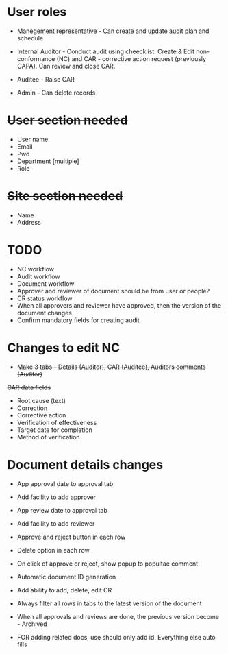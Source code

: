 # User roles

- Manegement representative - Can create and update audit plan and schedule

- Internal Auditor - Conduct audit using cheecklist. Create & Edit non-conformance (NC) and CAR - corrective action request (previously CAPA). Can review and close CAR.

- Auditee - Raise CAR

- Admin - Can delete records

# ~~User section needed~~

- User name
- Email
- Pwd
- Department [multiple]
- Role

# ~~Site section needed~~

- Name
- Address

# TODO

- NC workflow
- Audit workflow
- Document workflow
- Approver and reviewer of document should be from user or people?
- CR status workflow
- When all approvers and reviewer have approved, then the version of the document changes
- Confirm mandatory fields for creating audit

# Changes to edit NC

- ~~Make 3 tabs - Details (Auditor), CAR (Auditee), Auditors comments (Auditor)~~

~~CAR data fields~~

- Root cause (text)
- Correction
- Corrective action
- Verification of effectiveness
- Target date for completion
- Method of verification

# Document details changes

- App approval date to approval tab
- Add facility to add approver

- App review date to approval tab
- Add facility to add reviewer

- Approve and reject button in each row

- Delete option in each row

- On click of approve or reject, show popup to popultae comment

- Automatic document ID generation

- Add ability to add, delete, edit CR
- Always filter all rows in tabs to the latest version of the document

- When all approvals and reviews are done, the previous version become - Archived

- FOR adding related docs, use should only add id. Everything else auto fills
